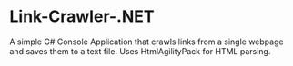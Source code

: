 # Link-Crawler-.NET
A simple C# Console Application that crawls links from a single webpage and saves them to a text file. Uses HtmlAgilityPack for HTML parsing.

